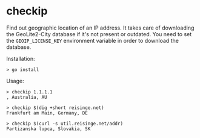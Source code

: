 # checkip

Find out geographic location of an IP address. It takes care of downloading the
GeoLite2-City database if it's not present or outdated. You need to set the
`GEOIP_LICENSE_KEY` environment variable in order to download the database. 

Installation:

```
> go install
```

Usage:

```
> checkip 1.1.1.1
, Australia, AU

> checkip $(dig +short reisinge.net)
Frankfurt am Main, Germany, DE

> checkip $(curl -s util.reisinge.net/addr)
Partizanska lupca, Slovakia, SK
```
